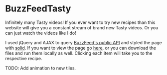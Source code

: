 # BuzzFeedTasty
Infinitely many Tasty videos! If you ever want to try new recipes than this website will give you a constant stream of brand new Tasty videos. Or you can just watch the videos like I do!

I used jQuery and AJAX to query [BuzzFeed's public API](https://gist.github.com/chezclem/c98b5170971c94dd1015) and styled the page with [solid](https://solid.buzzfeed.com/). If you want to view the page go [here](https://andrew-peng.github.io/BuzzFeedTasty), or you can download the files and run them locally as well. Clicking each item will take you to the respective recipe. 

TODO: Add animation to new tiles.
